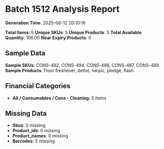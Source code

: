 # Batch 1512 Analysis Report

**Generation Time**: 2025-08-12 20:10:16

**Total Items**: 5
**Unique SKUs**: 5
**Unique Products**: 5
**Total Available Quantity**: 106.00
**Near Expiry Products**: 0

## Sample Data
**Sample SKUs**: CONS-492, CONS-494, CONS-488, CONS-487, CONS-489
**Sample Products**: Floor freshener, dettol, harpic, pledge, flash

## Financial Categories
- **All / Consumables / Cons - Cleaning**: 5 items

## Missing Data
- **Skus**: 0 missing
- **Product_ids**: 0 missing
- **Product_names**: 0 missing
- **Barcodes**: 5 missing
